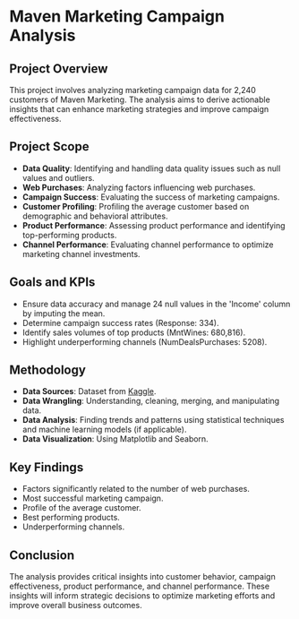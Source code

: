# Maven Marketing Campaign Analysis

## Project Overview
This project involves analyzing marketing campaign data for 2,240 customers of Maven Marketing. The analysis aims to derive actionable insights that can enhance marketing strategies and improve campaign effectiveness.

## Project Scope
- **Data Quality**: Identifying and handling data quality issues such as null values and outliers.
- **Web Purchases**: Analyzing factors influencing web purchases.
- **Campaign Success**: Evaluating the success of marketing campaigns.
- **Customer Profiling**: Profiling the average customer based on demographic and behavioral attributes.
- **Product Performance**: Assessing product performance and identifying top-performing products.
- **Channel Performance**: Evaluating channel performance to optimize marketing channel investments.

## Goals and KPIs
- Ensure data accuracy and manage 24 null values in the 'Income' column by imputing the mean.
- Determine campaign success rates (Response: 334).
- Identify sales volumes of top products (MntWines: 680,816).
- Highlight underperforming channels (NumDealsPurchases: 5208).

## Methodology
- **Data Sources**: Dataset from [Kaggle](https://www.kaggle.com/datasets/deepaksaw/marketing-dataset).
- **Data Wrangling**: Understanding, cleaning, merging, and manipulating data.
- **Data Analysis**: Finding trends and patterns using statistical techniques and machine learning models (if applicable).
- **Data Visualization**: Using Matplotlib and Seaborn.

## Key Findings
- Factors significantly related to the number of web purchases.
- Most successful marketing campaign.
- Profile of the average customer.
- Best performing products.
- Underperforming channels.

## Conclusion
The analysis provides critical insights into customer behavior, campaign effectiveness, product performance, and channel performance. These insights will inform strategic decisions to optimize marketing efforts and improve overall business outcomes.


